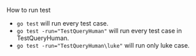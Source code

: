 How to run test

- `go test` will run every test case.
- `go test -run="TestQueryHuman"` will run every test case in TestQueryHuman.
- `go test -run="TestQueryHuman\luke"` will run only luke case.